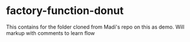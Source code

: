 # factory-function-donut
This contains for the folder cloned from Madi's repo on this as demo.  Will markup with comments to learn flow 
